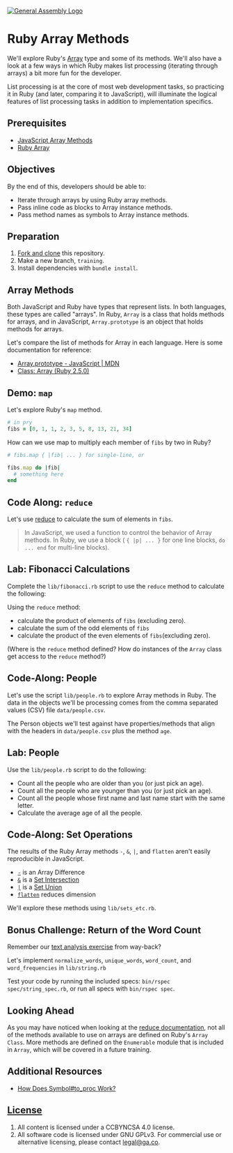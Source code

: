 [![General Assembly Logo](https://camo.githubusercontent.com/1a91b05b8f4d44b5bbfb83abac2b0996d8e26c92/687474703a2f2f692e696d6775722e636f6d2f6b6538555354712e706e67)](https://generalassemb.ly/education/web-development-immersive)

# Ruby Array Methods

We'll explore Ruby's [Array](https://ruby-doc.org/core-2.5.0/Array.html) type
and some of its methods. We'll also have a look at a few ways in which Ruby
makes list processing (iterating through arrays) a bit more fun for the
developer.

List processing is at the core of most web development tasks, so practicing it
in Ruby (and later, comparing it to JavaScript), will illuminate the logical
features of list processing tasks in addition to implementation specifics.

## Prerequisites

- [JavaScript Array Methods](https://git.generalassemb.ly/ga-wdi-boston/js-array-iteration-methods)
- [Ruby Array](https://git.generalassemb.ly/ga-wdi-boston/ruby-array)

## Objectives

By the end of this, developers should be able to:

- Iterate through arrays by using Ruby array methods.
- Pass inline code as blocks to Array instance methods.
- Pass method names as symbols to Array instance methods.

## Preparation

1. [Fork and clone](https://git.generalassemb.ly/ga-wdi-boston/meta/wiki/ForkAndClone)
    this repository.
1. Make a new branch, `training`.
1. Install dependencies with `bundle install`.

## Array Methods

Both JavaScript and Ruby have types that represent lists. In both languages,
these types are called "arrays". In Ruby, `Array` is a class that holds methods
for arrays, and in JavaScript, `Array.prototype` is an object that holds
methods for arrays.

Let's compare the list of methods for Array in each language. Here is some
documentation for reference:

- [Array.prototype - JavaScript | MDN](https://developer.mozilla.org/en-US/docs/Web/JavaScript/Reference/Global_Objects/Array/prototype)
- [Class: Array (Ruby 2.5.0)](https://ruby-doc.org/core-2.5.0/Array.html)

## Demo: `map`

Let's explore Ruby's `map` method.

```ruby
# in pry
fibs = [0, 1, 1, 2, 3, 5, 8, 13, 21, 34]
```

How can we use map to multiply each member of `fibs` by two in Ruby?

```ruby
# fibs.map { |fib| ... } for single-line, or

fibs.map do |fib|
  # something here
end
```

## Code Along: `reduce`

Let's use [reduce](https://ruby-doc.org/core-2.5.0/Enumerable.html#method-i-reduce) to calculate the sum of elements in `fibs`.

> In JavaScript, we used a function to control the behavior of Array methods.
> In Ruby, we use a block ( `{ |p| ... }` for one line blocks, `do ... end` for
> multi-line blocks).

## Lab: Fibonacci Calculations

Complete the `lib/fibonacci.rb` script to use the `reduce` method to calculate
the following:

Using the `reduce` method:

- calculate the product of elements of `fibs` (excluding zero).
- calculate the sum of the odd elements of `fibs`
- calculate the product of the even elements of `fibs`(excluding zero).

(Where is the `reduce` method defined? How do instances of the `Array` class
get access to the `reduce` method?)

## Code-Along: People

Let's use the script `lib/people.rb` to explore Array methods in Ruby.
The data in the objects we'll be processing comes from the comma separated
values (CSV) file `data/people.csv`.

The Person objects we'll test against have properties/methods that align with
the headers in `data/people.csv` plus the method `age`.

## Lab: People

Use the `lib/people.rb` script to do the following:

- Count all the people who are older than you (or just pick an age).
- Count all the people who are younger than you (or just pick an age).
- Count all the people whose first name and last name start with the same
  letter.
- Calculate the average age of all the people.

## Code-Along: Set Operations

The results of the Ruby Array methods `-`, `&`, `|`, and `flatten` aren't
easily reproducible in JavaScript.

- [`-`](https://ruby-doc.org/core-2.5.0/Array.html#method-i-2D) is an Array
  Difference
- [`&`](https://ruby-doc.org/core-2.5.0/Array.html#method-i-26) is a [Set Intersection](https://en.wikipedia.org/wiki/Intersection_%28set_theory%29)
- [`|`](https://ruby-doc.org/core-2.5.0/Array.html#method-i-7C) is a [Set Union](https://en.wikipedia.org/wiki/Union_%28set_theory%29)
- [`flatten`](https://ruby-doc.org/core-2.5.0/Array.html#method-i-flatten)
  reduces dimension

We'll explore these methods using `lib/sets_etc.rb`.

## Bonus Challenge: Return of the Word Count

Remember our [text analysis
exercise](https://git.generalassemb.ly/ga-wdi-boston/js-reference-types#code-along-collections)
from way-back?

Let's implement `normalize_words`, `unique_words`, `word_count`, and
`word_frequencies` in `lib/string.rb`

Test your code by running the included specs: `bin/rspec spec/string_spec.rb`,
or run all specs with `bin/rspec spec`.

## Looking Ahead

As you may have noticed when looking at the [reduce documentation](https://ruby-doc.org/core-2.5.0/Enumerable.html#method-i-reduce), not all of the methods available to use on arrays are defined on Ruby's `Array Class`. More methods are defined on the `Enumerable` module that is included in `Array`, which will be covered in a future training.

## Additional Resources

- [How Does Symbol#to_proc Work?](http://benjamintan.io/blog/2015/03/16/how-does-symbol-to_proc-work/)

## [License](LICENSE)

1. All content is licensed under a CC­BY­NC­SA 4.0 license.
1. All software code is licensed under GNU GPLv3. For commercial use or
    alternative licensing, please contact legal@ga.co.
